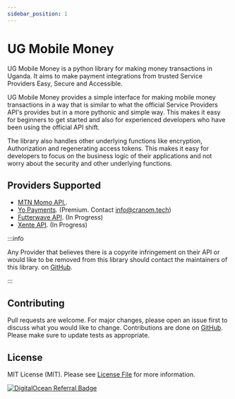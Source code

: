 ```yaml
---
sidebar_position: 1
---
```


# UG Mobile Money

UG Mobile Money is a python library for making money transactions in Uganda. It aims to make payment integrations from trusted Service Providers Easy, Secure and Accessible.

UG Mobile Money provides a simple interface for making mobile money transactions in a way that is similar to what the official Service Providers API's provides but in a more pythonic and simple way. This makes it easy for beginners to get started and also for experienced developers who have been using the official API shift.

The library also handles other underlying functions like encryption, Authorization and regenerating access tokens. This makes it easy for developers to focus on the business logic of their applications and not worry about the security and other underlying functions.

## Providers Supported

- [MTN Momo API.](https://momodeveloper.mtn.com).
- [Yo Payments](https://flutterwave.com/ug/). (Premium. Contact <info@cranom.tech>)
- [Futterwave API](https://flutterwave.com/ug/). (In Progress)
- [Xente API](https://www.xente.co/). (In Progress)



:::info

Any Provider that believes there is a copyrite infringement on their API or would like to be removed from this library should contact the maintainers of this library. on [GitHub](https://github.com/open-ug).

:::



## Contributing

Pull requests are welcome. For major changes, please open an issue first to discuss what you would like to change. Contributions are done on [GitHub](https://github.com/open-ug/ugmobilemoney-py). Please make sure to update tests as appropriate.

## License

MIT License (MIT). Please see [License File](https://github.com/open-ug/ugmobilemoney-py/blob/main/LICENSE) for more information.

[![DigitalOcean Referral Badge](https://web-platforms.sfo2.cdn.digitaloceanspaces.com/WWW/Badge%201.svg)](https://www.digitalocean.com/?refcode=ad96e8b378d5&utm_campaign=Referral_Invite&utm_medium=Referral_Program&utm_source=badge)